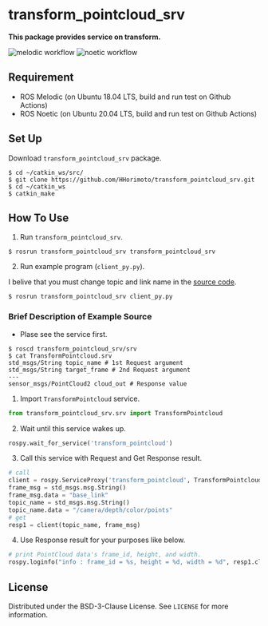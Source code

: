 # transform_pointcloud_srv

**This package provides service on transform.**

![melodic workflow](https://github.com/HHorimoto/transform_pointcloud/actions/workflows/melodic.yml/badge.svg)
![noetic workflow](https://github.com/HHorimoto/transform_pointcloud/actions/workflows/noetic.yml/badge.svg)

## Requirement
+ ROS Melodic (on Ubuntu 18.04 LTS, build and run test on Github Actions)
+ ROS Noetic (on Ubuntu 20.04 LTS, build and run test on Github Actions)

## Set Up
Download `transform_pointcloud_srv` package.

```shell
$ cd ~/catkin_ws/src/
$ git clone https://github.com/HHorimoto/transform_pointcloud_srv.git
$ cd ~/catkin_ws
$ catkin_make
```

## How To Use

1. Run `transform_pointcloud_srv`.

```shell
$ rosrun transform_pointcloud_srv transform_pointcloud_srv
```

2. Run example program (`client_py.py`).

I belive that you must change topic and link name in the [source code](https://github.com/HHorimoto/transform_pointcloud_srv/blob/main/src/transform_pointcloud_srv/client_py.py).

```shell
$ rosrun transform_pointcloud_srv client_py.py
```

### Brief Description of Example Source 

+ Plase see the service first.

```shell
$ roscd transform_pointcloud_srv/srv
$ cat TransformPointcloud.srv
std_msgs/String topic_name # 1st Request argument
std_msgs/String target_frame # 2nd Request argument
---
sensor_msgs/PointCloud2 cloud_out # Response value
```

1. Import `TransformPointcloud` service.

```py
from transform_pointcloud_srv.srv import TransformPointcloud
```

2. Wait until this service wakes up.

```py
rospy.wait_for_service('transform_pointcloud')
```

3. Call this service with Request and Get Response result.

```py
# call
client = rospy.ServiceProxy('transform_pointcloud', TransformPointcloud)
frame_msg = std_msgs.msg.String()
frame_msg.data = "base_link"
topic_name = std_msgs.msg.String()
topic_name.data = "/camera/depth/color/points"
# get
resp1 = client(topic_name, frame_msg)
```

4. Use Response result for your purposes like below.

```py
# print PointCloud data's frame_id, height, and width.
rospy.loginfo("info : frame_id = %s, height = %d, width = %d", resp1.cloud_out.header.frame_id, resp1.cloud_out.height, resp1.cloud_out.width)
```

## License

Distributed under the BSD-3-Clause License. See `LICENSE` for more information.
